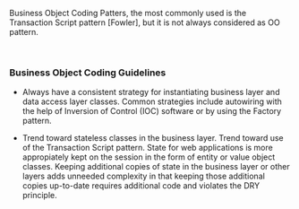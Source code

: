 Business Object Coding Patters, the most commonly used is the Transaction Script
pattern [Fowler], but it is not always considered as OO pattern.

 

### Business Object Coding Guidelines

-   Always have a consistent strategy for instantiating business layer and data
    access layer classes. Common strategies include autowiring with the help of
    Inversion of Control (IOC) software or by using the Factory pattern.

-   Trend toward stateless classes in the business layer. Trend toward use of
    the Transaction Script pattern. State for web applications is more
    appropiately kept on the session in the form of entity or value object
    classes. Keeping additional copies of state in the business layer or other
    layers adds unneeded complexity in that keeping those additional copies
    up-to-date requires additional code and violates the DRY principle.
